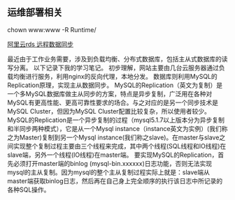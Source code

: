 ## 运维部署相关
chown www:www -R Runtime/

[阿里云rds 远程数据同步](http://blog.csdn.net/abcdocker/article/details/71249809)

最近由于工作业务需要，涉及到负载均衡、分布式数据库，包括主从式数据库的读写分离。
以下记录下我的学习笔记。
初步理解，网站主要由几台云服务器通过负载均衡进行服务，利用nginx的反向代理，本地分发。
数据库则利用MySQL的Replication原理，实现主从数据同步。
MySQL的Replication（英文为复制）是一个多MySQL数据库做主从同步的方案，特点是异步复制，广泛用在各种对MySQL有更高性能、更高可靠性要求的场合。与之对应的是另一个同步技术是MySQL Cluster，但因为MySQL Cluster配置比较复杂，所以使用者较少。
MySQL的Replication是一个异步复制的过程（mysql5.1.7以上版本分为异步复制和半同步两种模式），它是从一个Mysql instance（instance英文为实例）(我们称之为Master)复制到另一个Mysql instance(我们称之slave)。在master与slave之间实现整个复制过程主要由三个线程来完成，其中两个线程(SQL线程和IO线程)在slave端，另外一个线程(IO线程)在master端。
要实现MySQL的Replication，首先必须打开master端的binlog (mysql-bin.xxxxxx)日志功能，否则无法实现mysql的主从复制。因为mysql的整个主从复制过程实际上就是：slave端从master端获取binlog日志，然后再在自己身上完全顺序的执行该日志中所记录的各种SQL操作。
